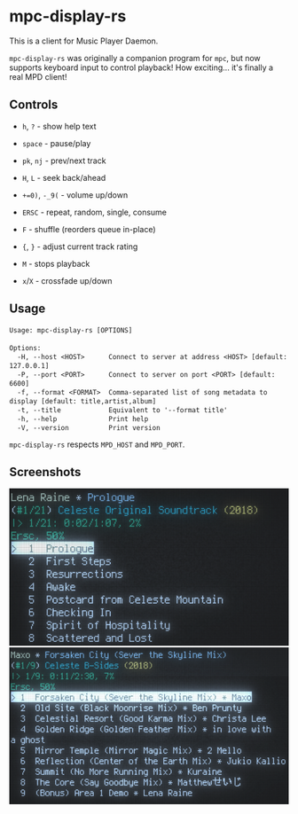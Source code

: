 # mpc-display-rs
This is a client for Music Player Daemon.

`mpc-display-rs` was originally a companion program for `mpc`, but now supports keyboard input to control playback! How exciting... it's finally a real MPD client!

## Controls

* `h`, `?` - show help text

* `space` - pause/play

* `pk`, `nj` - prev/next track

* `H`, `L` - seek back/ahead

* `+=0)`, `-_9(` - volume up/down

* `ERSC` - repeat, random, single, consume

* `F` - shuffle (reorders queue in-place)

* `{`, `}` - adjust current track rating

* `M` - stops playback

* `x`/`X` - crossfade up/down

## Usage

```
Usage: mpc-display-rs [OPTIONS]

Options:
  -H, --host <HOST>      Connect to server at address <HOST> [default: 127.0.0.1]
  -P, --port <PORT>      Connect to server on port <PORT> [default: 6600]
  -f, --format <FORMAT>  Comma-separated list of song metadata to display [default: title,artist,album]
  -t, --title            Equivalent to '--format title'
  -h, --help             Print help
  -V, --version          Print version
```

`mpc-display-rs` respects `MPD_HOST` and `MPD_PORT`.

## Screenshots
<!--![](images/demo1.png "demo 1")-->
![](images/demo2.png "demo")
![](images/demo3.png "demo")
